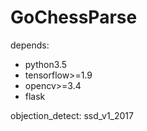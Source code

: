 # GoChessParse

depends:
- python3.5
- tensorflow>=1.9
- opencv>=3.4
- flask

objection_detect: ssd_v1_2017








